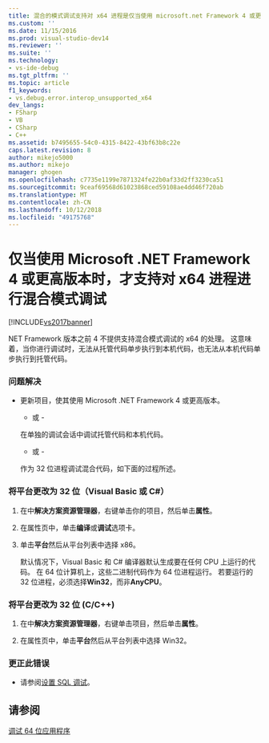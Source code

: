 ```yaml
---
title: 混合的模式调试支持对 x64 进程是仅当使用 microsoft.net Framework 4 或更高版本 |Microsoft Docs
ms.custom: ''
ms.date: 11/15/2016
ms.prod: visual-studio-dev14
ms.reviewer: ''
ms.suite: ''
ms.technology:
- vs-ide-debug
ms.tgt_pltfrm: ''
ms.topic: article
f1_keywords:
- vs.debug.error.interop_unsupported_x64
dev_langs:
- FSharp
- VB
- CSharp
- C++
ms.assetid: b7495655-54c0-4315-8422-43bf63b8c22e
caps.latest.revision: 8
author: mikejo5000
ms.author: mikejo
manager: ghogen
ms.openlocfilehash: c7735e1199e7871324fe22b0af33d2ff3230ca51
ms.sourcegitcommit: 9ceaf69568d61023868ced59108ae4dd46f720ab
ms.translationtype: MT
ms.contentlocale: zh-CN
ms.lasthandoff: 10/12/2018
ms.locfileid: "49175768"
---
```

# <a name="mixed-mode-debugging-for-x64-processes-is-only-supported-when-using-microsoftnet-framework-4-or-greater"></a>仅当使用 Microsoft .NET Framework 4 或更高版本时，才支持对 x64 进程进行混合模式调试
[!INCLUDE[vs2017banner](../includes/vs2017banner.md)]

NET Framework 版本之前 4 不提供支持混合模式调试的 x64 的处理。 这意味着，当你进行调试时，无法从托管代码单步执行到本机代码，也无法从本机代码单步执行到托管代码。  
  
### <a name="workarounds"></a>问题解决  
  
-   更新项目，使其使用 Microsoft .NET Framework 4 或更高版本。  
  
     - 或 -  
  
     在单独的调试会话中调试托管代码和本机代码。  
  
     - 或 -  
  
     作为 32 位进程调试混合代码，如下面的过程所述。  
  
### <a name="to-change-the-platform-to-32-bit-visual-basic-or-c"></a>将平台更改为 32 位（Visual Basic 或 C#）  
  
1.  在中**解决方案资源管理器**，右键单击你的项目，然后单击**属性**。  
  
2.  在属性页中，单击**编译**或**调试**选项卡。  
  
3.  单击**平台**然后从平台列表中选择 x86。  
  
     默认情况下，Visual Basic 和 C# 编译器默认生成要在任何 CPU 上运行的代码。 在 64 位计算机上，这些二进制代码作为 64 位进程运行。 若要运行的 32 位进程，必须选择**Win32**，而非**AnyCPU**。  
  
### <a name="to-change-the-platform-to-32-bit-cc"></a>将平台更改为 32 位 (C/C++)  
  
1.  在中**解决方案资源管理器**，右键单击项目，然后单击**属性**。  
  
2.  在属性页中，单击**平台**然后从平台列表中选择 Win32。  
  
### <a name="to-correct-this-error"></a>更正此错误  
  
-   请参阅[设置 SQL 调试](http://msdn.microsoft.com/en-us/3db09e68-edcc-42de-9c22-4e97cfd55ab3)。  
  
## <a name="see-also"></a>请参阅  
 [调试 64 位应用程序](../debugger/debug-64-bit-applications.md)



